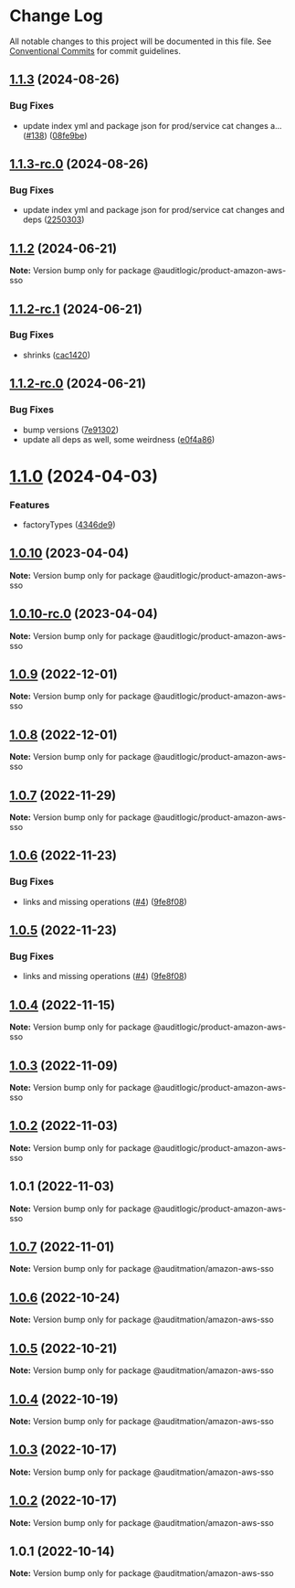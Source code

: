 # Change Log

All notable changes to this project will be documented in this file.
See [Conventional Commits](https://conventionalcommits.org) for commit guidelines.

## [1.1.3](https://github.com/auditlogic/product/compare/@auditlogic/product-amazon-aws-sso@1.1.2...@auditlogic/product-amazon-aws-sso@1.1.3) (2024-08-26)


### Bug Fixes

* update index yml and package json for prod/service cat changes a… ([#138](https://github.com/auditlogic/product/issues/138)) ([08fe9be](https://github.com/auditlogic/product/commit/08fe9beb1c8457462a19bc69caa02e6212d97e1a))





## [1.1.3-rc.0](https://github.com/auditlogic/product/compare/@auditlogic/product-amazon-aws-sso@1.1.2...@auditlogic/product-amazon-aws-sso@1.1.3-rc.0) (2024-08-26)


### Bug Fixes

* update index yml and package json for prod/service cat changes and deps ([2250303](https://github.com/auditlogic/product/commit/225030363a363608240135b7ebed386b28f01e4b))





## [1.1.2](https://github.com/auditlogic/product/compare/@auditlogic/product-amazon-aws-sso@1.1.2-rc.1...@auditlogic/product-amazon-aws-sso@1.1.2) (2024-06-21)

**Note:** Version bump only for package @auditlogic/product-amazon-aws-sso





## [1.1.2-rc.1](https://github.com/auditlogic/product/compare/@auditlogic/product-amazon-aws-sso@1.1.2-rc.0...@auditlogic/product-amazon-aws-sso@1.1.2-rc.1) (2024-06-21)


### Bug Fixes

* shrinks ([cac1420](https://github.com/auditlogic/product/commit/cac14200fefcd8183ab69fe89a47bd3f70f563e9))





## [1.1.2-rc.0](https://github.com/auditlogic/product/compare/@auditlogic/product-amazon-aws-sso@1.1.0...@auditlogic/product-amazon-aws-sso@1.1.2-rc.0) (2024-06-21)


### Bug Fixes

* bump versions ([7e91302](https://github.com/auditlogic/product/commit/7e913023b8b312150ed7762c32fbbe616be71de5))
* update all deps as well, some weirdness ([e0f4a86](https://github.com/auditlogic/product/commit/e0f4a864714e2d3de6bbf3da014d5312fe53be2f))





# [1.1.0](https://github.com/auditlogic/product/compare/@auditlogic/product-amazon-aws-sso@1.0.10...@auditlogic/product-amazon-aws-sso@1.1.0) (2024-04-03)


### Features

* factoryTypes ([4346de9](https://github.com/auditlogic/product/commit/4346de92693aee892fccf725338ffc7b80ab182b))





## [1.0.10](https://github.com/auditlogic/product/compare/@auditlogic/product-amazon-aws-sso@1.0.9...@auditlogic/product-amazon-aws-sso@1.0.10) (2023-04-04)

**Note:** Version bump only for package @auditlogic/product-amazon-aws-sso





## [1.0.10-rc.0](https://github.com/auditlogic/product/compare/@auditlogic/product-amazon-aws-sso@1.0.9...@auditlogic/product-amazon-aws-sso@1.0.10-rc.0) (2023-04-04)

**Note:** Version bump only for package @auditlogic/product-amazon-aws-sso





## [1.0.9](https://github.com/auditlogic/product/compare/@auditlogic/product-amazon-aws-sso@1.0.8...@auditlogic/product-amazon-aws-sso@1.0.9) (2022-12-01)

**Note:** Version bump only for package @auditlogic/product-amazon-aws-sso





## [1.0.8](https://github.com/auditlogic/product/compare/@auditlogic/product-amazon-aws-sso@1.0.7...@auditlogic/product-amazon-aws-sso@1.0.8) (2022-12-01)

**Note:** Version bump only for package @auditlogic/product-amazon-aws-sso





## [1.0.7](https://github.com/auditlogic/product/compare/@auditlogic/product-amazon-aws-sso@1.0.6...@auditlogic/product-amazon-aws-sso@1.0.7) (2022-11-29)

**Note:** Version bump only for package @auditlogic/product-amazon-aws-sso





## [1.0.6](https://github.com/auditlogic/product/compare/@auditlogic/product-amazon-aws-sso@1.0.4...@auditlogic/product-amazon-aws-sso@1.0.6) (2022-11-23)


### Bug Fixes

* links and missing operations ([#4](https://github.com/auditlogic/product/issues/4)) ([9fe8f08](https://github.com/auditlogic/product/commit/9fe8f08fe7c57fdb79f991ac35bd6ac2e7dcad38))





## [1.0.5](https://github.com/auditlogic/product/compare/@auditlogic/product-amazon-aws-sso@1.0.4...@auditlogic/product-amazon-aws-sso@1.0.5) (2022-11-23)


### Bug Fixes

* links and missing operations ([#4](https://github.com/auditlogic/product/issues/4)) ([9fe8f08](https://github.com/auditlogic/product/commit/9fe8f08fe7c57fdb79f991ac35bd6ac2e7dcad38))





## [1.0.4](https://github.com/auditlogic/product/compare/@auditlogic/product-amazon-aws-sso@1.0.3...@auditlogic/product-amazon-aws-sso@1.0.4) (2022-11-15)

**Note:** Version bump only for package @auditlogic/product-amazon-aws-sso





## [1.0.3](https://github.com/auditlogic/product/compare/@auditlogic/product-amazon-aws-sso@1.0.2...@auditlogic/product-amazon-aws-sso@1.0.3) (2022-11-09)

**Note:** Version bump only for package @auditlogic/product-amazon-aws-sso





## [1.0.2](https://github.com/auditlogic/product/compare/@auditlogic/product-amazon-aws-sso@1.0.1...@auditlogic/product-amazon-aws-sso@1.0.2) (2022-11-03)

**Note:** Version bump only for package @auditlogic/product-amazon-aws-sso





## 1.0.1 (2022-11-03)

**Note:** Version bump only for package @auditlogic/product-amazon-aws-sso





## [1.0.7](https://github.com/auditmation/store-content/compare/@auditmation/amazon-aws-sso@1.0.6...@auditmation/amazon-aws-sso@1.0.7) (2022-11-01)

**Note:** Version bump only for package @auditmation/amazon-aws-sso





## [1.0.6](https://github.com/auditmation/store-content/compare/@auditmation/amazon-aws-sso@1.0.5...@auditmation/amazon-aws-sso@1.0.6) (2022-10-24)

**Note:** Version bump only for package @auditmation/amazon-aws-sso





## [1.0.5](https://github.com/auditmation/store-content/compare/@auditmation/amazon-aws-sso@1.0.4...@auditmation/amazon-aws-sso@1.0.5) (2022-10-21)

**Note:** Version bump only for package @auditmation/amazon-aws-sso





## [1.0.4](https://github.com/auditmation/store-content/compare/@auditmation/amazon-aws-sso@1.0.3...@auditmation/amazon-aws-sso@1.0.4) (2022-10-19)

**Note:** Version bump only for package @auditmation/amazon-aws-sso





## [1.0.3](https://github.com/auditmation/store-content/compare/@auditmation/amazon-aws-sso@1.0.2...@auditmation/amazon-aws-sso@1.0.3) (2022-10-17)

**Note:** Version bump only for package @auditmation/amazon-aws-sso





## [1.0.2](https://github.com/auditmation/store-content/compare/@auditmation/amazon-aws-sso@1.0.1...@auditmation/amazon-aws-sso@1.0.2) (2022-10-17)

**Note:** Version bump only for package @auditmation/amazon-aws-sso





## 1.0.1 (2022-10-14)

**Note:** Version bump only for package @auditmation/amazon-aws-sso
